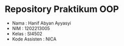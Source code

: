 # Repository Praktikum OOP

- Nama : Hanif Abyan Ayyasyi
- NIM  : 1202213005
- Kelas : SI4502
- Kode Assisten : NICA
